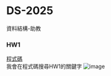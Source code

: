 # DS-2025
資料結構-助教
### HW1
[程式碼](https://github.com/mason45ok/DS-2025/blob/main/autogen_project-main/dataAgent.py)  
我會在程式碼搜尋HW1的關鍵字
![image](https://github.com/user-attachments/assets/b66aeecc-ecce-495b-b534-69168ca55fd8)
